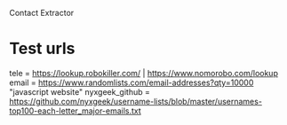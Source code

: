 Contact Extractor

# Test urls

tele = https://lookup.robokiller.com/ | https://www.nomorobo.com/lookup
email = https://www.randomlists.com/email-addresses?qty=10000 "javascript website"
nyxgeek_github = https://github.com/nyxgeek/username-lists/blob/master/usernames-top100-each-letter_major-emails.txt
